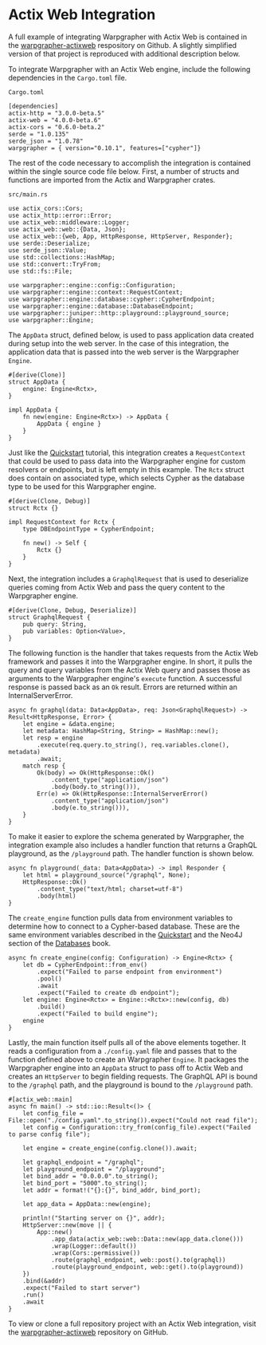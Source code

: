 # Actix Web Integration

A full example of integrating Warpgrapher with Actix Web is contained in the [warpgrapher-actixweb](https://github.com/warpforge/warpgrapher-actixweb) respository on Github. A slightly simplified version of that project is reproduced with additional description below.

To integrate Warpgrapher with an Actix Web engine, include the following dependencies in the `Cargo.toml` file.

`Cargo.toml`

```
[dependencies]
actix-http = "3.0.0-beta.5"
actix-web = "4.0.0-beta.6"
actix-cors = "0.6.0-beta.2"
serde = "1.0.135"
serde_json = "1.0.78"
warpgrapher = { version="0.10.1", features=["cypher"]}
```

The rest of the code necessary to accomplish the integration is contained within the single source code file below. First, a number of structs and functions are imported from the Actix and Warpgrapher crates.

`src/main.rs`

```
use actix_cors::Cors;
use actix_http::error::Error;
use actix_web::middleware::Logger;
use actix_web::web::{Data, Json};
use actix_web::{web, App, HttpResponse, HttpServer, Responder};
use serde::Deserialize;
use serde_json::Value;
use std::collections::HashMap;
use std::convert::TryFrom;
use std::fs::File;

use warpgrapher::engine::config::Configuration;
use warpgrapher::engine::context::RequestContext;
use warpgrapher::engine::database::cypher::CypherEndpoint;
use warpgrapher::engine::database::DatabaseEndpoint;
use warpgrapher::juniper::http::playground::playground_source;
use warpgrapher::Engine;
```

The `AppData` struct, defined below, is used to pass application data created during setup into the web server. In the case of this integration, the application data that is passed into the web server is the Warpgrapher `Engine`.


```
#[derive(Clone)]
struct AppData {
    engine: Engine<Rctx>,
}

impl AppData {
    fn new(engine: Engine<Rctx>) -> AppData {
        AppData { engine }
    }
}
```

Just like the [Quickstart](../warpgrapher/quickstart.html) tutorial, this integration creates a `RequestContext` that could be used to pass data into the Warpgrapher engine for custom resolvers or endpoints, but is left empty in this example. The `Rctx` struct does contain on associated type, which selects Cypher as the database type to be used for this Warpgrapher engine.

```
#[derive(Clone, Debug)]
struct Rctx {}

impl RequestContext for Rctx {
    type DBEndpointType = CypherEndpoint;

    fn new() -> Self {
        Rctx {}
    }
}
```

Next, the integration includes a `GraphqlRequest` that is used to deserialize queries coming from Actix Web and pass the query content to the Warpgrapher engine.

```
#[derive(Clone, Debug, Deserialize)]
struct GraphqlRequest {
    pub query: String,
    pub variables: Option<Value>,
}
```

The following function is the handler that takes requests from the Actix Web framework and passes it into the Warpgrapher engine. In short, it pulls the query and query variables from the Actix Web query and passes those as arguments to the Warpgrapher engine's `execute` function. A successful response is passed back as an `Ok` result. Errors are returned within an InternalServerError.

```
async fn graphql(data: Data<AppData>, req: Json<GraphqlRequest>) -> Result<HttpResponse, Error> {
    let engine = &data.engine;
    let metadata: HashMap<String, String> = HashMap::new();
    let resp = engine
        .execute(req.query.to_string(), req.variables.clone(), metadata)
        .await;
    match resp {
        Ok(body) => Ok(HttpResponse::Ok()
            .content_type("application/json")
            .body(body.to_string())),
        Err(e) => Ok(HttpResponse::InternalServerError()
            .content_type("application/json")
            .body(e.to_string())),
    }
}
```

To make it easier to explore the schema generated by Warpgrapher, the integration example also includes a handler function that returns a GraphQL playground, as the `/playground` path. The handler function is shown below.

```
async fn playground(_data: Data<AppData>) -> impl Responder {
    let html = playground_source("/graphql", None);
    HttpResponse::Ok()
        .content_type("text/html; charset=utf-8")
        .body(html)
}
```

The `create_engine` function pulls data from environment variables to determine how to connect to a Cypher-based database. These are the same environment variables described in the [Quickstart](../warpgrapher/quickstart.html) and the Neo4J section of the [Databases](../configuration/databases.html) book.

```
async fn create_engine(config: Configuration) -> Engine<Rctx> {
    let db = CypherEndpoint::from_env()
        .expect("Failed to parse endpoint from environment")
        .pool()
        .await
        .expect("Failed to create db endpoint");
    let engine: Engine<Rctx> = Engine::<Rctx>::new(config, db)
        .build()
        .expect("Failed to build engine");
    engine
}
```

Lastly, the main function itself pulls all of the above elements together. It reads a configuration from a `./config.yaml` file and passes that to the function defined above to create an Warpgrapher `Engine`. It packages the Warpgrapher engine into an `AppData` struct to pass off to Actix Web and creates an `HttpServer` to begin fielding requests. The GraphQL API is bound to the `/graphql` path, and the playground is bound to the `/playground` path.

```
#[actix_web::main]
async fn main() -> std::io::Result<()> {
    let config_file = File::open("./config.yaml".to_string()).expect("Could not read file");
    let config = Configuration::try_from(config_file).expect("Failed to parse config file");

    let engine = create_engine(config.clone()).await;

    let graphql_endpoint = "/graphql";
    let playground_endpoint = "/playground";
    let bind_addr = "0.0.0.0".to_string();
    let bind_port = "5000".to_string();
    let addr = format!("{}:{}", bind_addr, bind_port);

    let app_data = AppData::new(engine);

    println!("Starting server on {}", addr);
    HttpServer::new(move || {
        App::new()
            .app_data(actix_web::web::Data::new(app_data.clone()))
            .wrap(Logger::default())
            .wrap(Cors::permissive())
            .route(graphql_endpoint, web::post().to(graphql))
            .route(playground_endpoint, web::get().to(playground))
    })
    .bind(&addr)
    .expect("Failed to start server")
    .run()
    .await
}
```

To view or clone a full repository project with an Actix Web integration, visit the [warpgrapher-actixweb](https://github.com/warpforge/warpgrapher-actixweb) repository on GitHub.